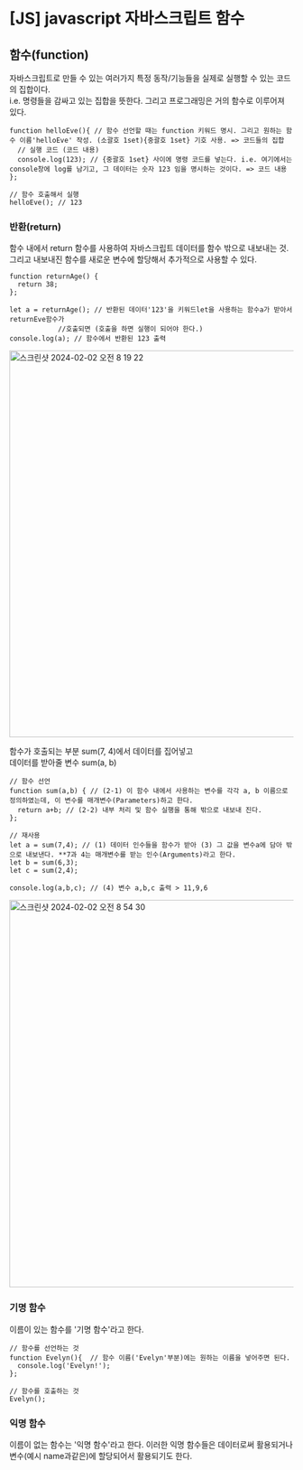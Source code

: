# [JS] javascript 자바스크립트 함수  

## 함수(function)  
자바스크립트로 만들 수 있는 여러가지 특정 동작/기능들을 실제로 실행할 수 있는 코드의 집합이다.  
i.e. 명령들을 감싸고 있는 집합을 뜻한다. 그리고 프로그래밍은 거의 함수로 이루어져 있다.  
```
function helloEve(){ // 함수 선언할 때는 function 키워드 명시. 그리고 원하는 함수 이름'helloEve' 작성. (소괄호 1set){중괄호 1set} 기호 사용. => 코드들의 집합
  // 실행 코드 (코드 내용)
  console.log(123); // {중괄호 1set} 사이에 명령 코드를 넣는다. i.e. 여기에서는 console창에 log를 남기고, 그 데이터는 숫자 123 임을 명시하는 것이다. => 코드 내용
};

// 함수 호출해서 실행
helloEve(); // 123
```

### 반환(return)  
함수 내에서 return 함수를 사용하여 자바스크립트 데이터를 함수 밖으로 내보내는 것.  
그리고 내보내진 함수를 새로운 변수에 할당해서 추가적으로 사용할 수 있다.  
```
function returnAge() {
  return 38;
};

let a = returnAge(); // 반환된 데이터'123'을 키워드let을 사용하는 함수a가 받아서 returnEve함수가
		    //호출되면 (호출을 하면 실행이 되어야 한다.)
console.log(a); // 함수에서 반환된 123 출력
```
<img width="685" alt="스크린샷 2024-02-02 오전 8 19 22" src="https://github.com/hyunji1117/everyday_study/assets/151576407/20647d00-e5cb-4939-b9d2-9d1dd4d92caa">

함수가 호출되는 부분 sum(7, 4)에서 데이터를 집어넣고  
데이터를 받아줄 변수 sum(a, b)  
```
// 함수 선언
function sum(a,b) { // (2-1) 이 함수 내에서 사용하는 변수를 각각 a, b 이름으로 정의하였는데, 이 변수를 매개변수(Parameters)하고 한다. 
  return a+b; // (2-2) 내부 처리 및 함수 실행을 통해 밖으로 내보내 진다. 
};

// 재사용
let a = sum(7,4); // (1) 데이터 인수들을 함수가 받아 (3) 그 값을 변수a에 담아 밖으로 내보낸다. **7과 4는 매개변수를 받는 인수(Arguments)라고 한다. 
let b = sum(6,3);
let c = sum(2,4);

console.log(a,b,c); // (4) 변수 a,b,c 출력 > 11,9,6
```
<img width="686" alt="스크린샷 2024-02-02 오전 8 54 30" src="https://github.com/hyunji1117/everyday_study/assets/151576407/965a0b1d-0946-4b35-9620-b63393ed0ce8">  

### 기명 함수  
이름이 있는 함수를 '기명 함수'라고 한다.  
```
// 함수를 선언하는 것
function Evelyn(){  // 함수 이름('Evelyn'부분)에는 원하는 이름을 넣어주면 된다.
  console.log('Evelyn!');
};

// 함수를 호출하는 것
Evelyn();
```

### 익명 함수 
이름이 없는 함수는 '익명 함수'라고 한다. 
이러한 익명 함수들은 데이터로써 활용되거나 변수(예시 name과같은)에 할당되어서 활용되기도 한다. 
